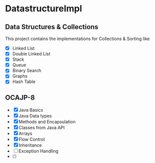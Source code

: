 # DatastructureImpl

## Data Structures & Collections
This project contains the implementations for Collections & Sorting like 

- [x] Linked List 
- [x] Double Linked List
- [x] Stack
- [x] Queue
- [x] Binary Search 
- [x] Graphs
- [x] Hash Table

## OCAJP-8

- [x] Java Basics
- [x] Java Data types
- [x] Methods and Encapsulation
- [x] Classes from Java API 
- [x] Arrays
- [x] Flow Control
- [x] Inheritance
- [ ] Exception Handling
- [ ]

